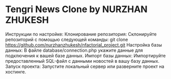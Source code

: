 # Tengri News Clone by NURZHAN ZHUKESH
Инструкции по настройке:
Клонирование репозитория: Склонируйте репозиторий с помощью следующей команды:
git clone https://github.com/nurzhanzhukesh/nfactorial_project.git
Настройка базы данных: В файле database/connection.php укажите данные для подключения к вашей базе данных.
Импорт базы данных: Импортируйте предоставленный SQL-файл с данными новостей в вашу базу данных.
Запуск проекта: Запустите локальный сервер или разверните проект на хостинге.
